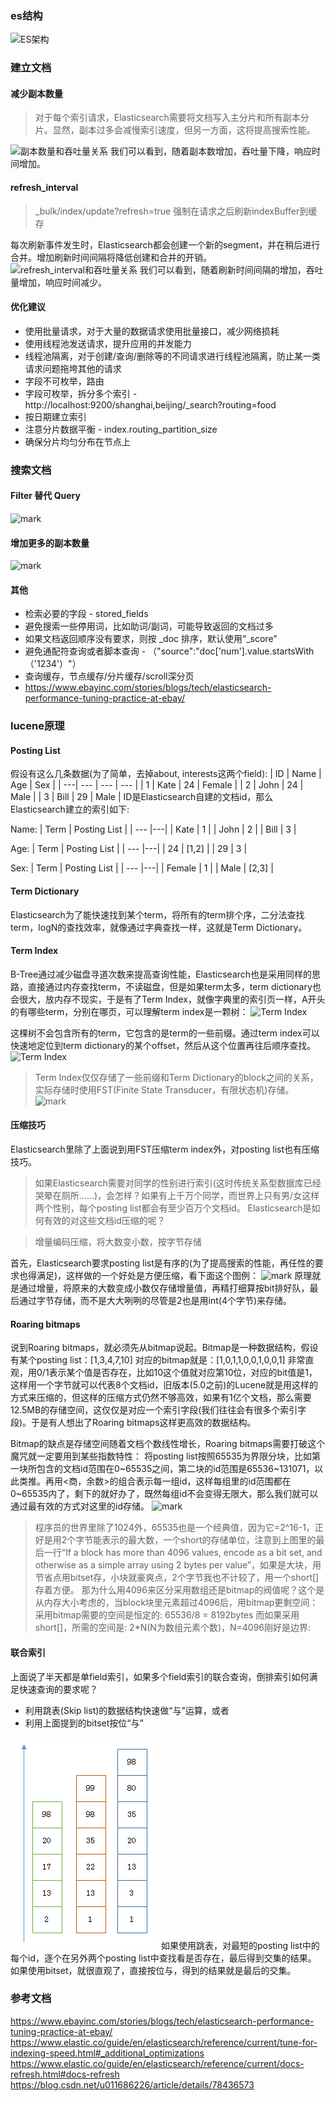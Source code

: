 ### es结构
![ES架构](https://static.tmaczhao.cn/note/180824/8L76I4762g.png)


### 建立文档 
#### 减少副本数量
>对于每个索引请求，Elasticsearch需要将文档写入主分片和所有副本分片。显然，副本过多会减慢索引速度，但另一方面，这将提高搜索性能。

![副本数量和吞吐量关系](https://static.tmaczhao.cn/note/180824/A30EghckGA.png)
我们可以看到，随着副本数增加，吞吐量下降，响应时间增加。

#### refresh_interval
>_bulk/index/update?refresh=true  强制在请求之后刷新indexBuffer到缓存

每次刷新事件发生时，Elasticsearch都会创建一个新的segment，并在稍后进行合并。增加刷新时间间隔将降低创建和合并的开销。
![refresh_interval和吞吐量关系](https://static.tmaczhao.cn/note/180824/m6KbG6j6mJ.png)
我们可以看到，随着刷新时间间隔的增加，吞吐量增加，响应时间减少。

#### 优化建议
 - 使用批量请求，对于大量的数据请求使用批量接口，减少网络损耗
 - 使用线程池发送请求，提升应用的并发能力
 - 线程池隔离，对于创建/查询/删除等的不同请求进行线程池隔离，防止某一类请求问题拖垮其他的请求 
 - 字段不可枚举，路由
 - 字段可枚举，拆分多个索引 - http://localhost:9200/shanghai,beijing/_search?routing=food
 - 按日期建立索引
 - 注意分片数据平衡 - index.routing_partition_size
 - 确保分片均匀分布在节点上



### 搜索文档
#### Filter 替代 Query
![mark](https://static.tmaczhao.cn/note/180824/kiL15laIKj.png)

#### 增加更多的副本数量
![mark](https://static.tmaczhao.cn/note/180824/jbA8HBJLaC.png)

#### 其他
 - 检索必要的字段 - stored_fields
 - 避免搜索一些停用词，比如助词/副词，可能导致返回的文档过多
 - 如果文档返回顺序没有要求，则按 _doc 排序，默认使用“_score”
 - 避免通配符查询或者脚本查询 - （"source":"doc['num'].value.startsWith（'1234'）"）
 - 查询缓存，节点缓存/分片缓存/scroll深分页
 - https://www.ebayinc.com/stories/blogs/tech/elasticsearch-performance-tuning-practice-at-ebay/



### lucene原理

#### Posting List
假设有这么几条数据(为了简单，去掉about, interests这两个field):
| ID | Name | Age | Sex    |
| ---|  --- | --- |  ---   |
| 1  | Kate | 24  | Female |
| 2  | John | 24  | Male   |
| 3  | Bill | 29  | Male   |
ID是Elasticsearch自建的文档id，那么Elasticsearch建立的索引如下:

Name:
| Term | Posting List |
| ---  |---|
| Kate | 1 |
| John | 2 |
| Bill | 3 |

Age:
| Term | Posting List |
| ---  |---|
| 24   | [1,2] |
| 29   | 3 |

Sex:
| Term   | Posting List |
| ---    |---|
| Female | 1 |
| Male   | [2,3] |


#### Term Dictionary
Elasticsearch为了能快速找到某个term，将所有的term排个序，二分法查找term，logN的查找效率，就像通过字典查找一样，这就是Term Dictionary。


#### Term Index
B-Tree通过减少磁盘寻道次数来提高查询性能，Elasticsearch也是采用同样的思路，直接通过内存查找term，不读磁盘，但是如果term太多，term dictionary也会很大，放内存不现实，于是有了Term Index，就像字典里的索引页一样，A开头的有哪些term，分别在哪页，可以理解term index是一颗树：
![Term Index](https://static.tmaczhao.cn/note/180824/L1aaEGL4bd.png)

这棵树不会包含所有的term，它包含的是term的一些前缀。通过term index可以快速地定位到term dictionary的某个offset，然后从这个位置再往后顺序查找。
![Term Index](https://static.tmaczhao.cn/note/180824/fIifcLc49C.png)

>Term Index仅仅存储了一些前缀和Term Dictionary的block之间的关系，实际存储时使用FST(Finite State Transducer，有限状态机)存储。
![mark](https://static.tmaczhao.cn/note/180824/E59632k34f.png)

#### 压缩技巧
Elasticsearch里除了上面说到用FST压缩term index外，对posting list也有压缩技巧。

>如果Elasticsearch需要对同学的性别进行索引(这时传统关系型数据库已经哭晕在厕所……)，会怎样？如果有上千万个同学，而世界上只有男/女这样两个性别，每个posting list都会有至少百万个文档id。 Elasticsearch是如何有效的对这些文档id压缩的呢？

>增量编码压缩，将大数变小数，按字节存储

首先，Elasticsearch要求posting list是有序的(为了提高搜索的性能，再任性的要求也得满足)，这样做的一个好处是方便压缩，看下面这个图例：
![mark](https://static.tmaczhao.cn/note/180824/B49CkA8Ilj.png)
原理就是通过增量，将原来的大数变成小数仅存储增量值，再精打细算按bit排好队，最后通过字节存储，而不是大大咧咧的尽管是2也是用int(4个字节)来存储。


#### Roaring bitmaps
说到Roaring bitmaps，就必须先从bitmap说起。Bitmap是一种数据结构，假设有某个posting list：[1,3,4,7,10]
对应的bitmap就是：[1,0,1,1,0,0,1,0,0,1]
非常直观，用0/1表示某个值是否存在，比如10这个值就对应第10位，对应的bit值是1，这样用一个字节就可以代表8个文档id，旧版本(5.0之前)的Lucene就是用这样的方式来压缩的，但这样的压缩方式仍然不够高效，如果有1亿个文档，那么需要12.5MB的存储空间，这仅仅是对应一个索引字段(我们往往会有很多个索引字段)。于是有人想出了Roaring bitmaps这样更高效的数据结构。

Bitmap的缺点是存储空间随着文档个数线性增长，Roaring bitmaps需要打破这个魔咒就一定要用到某些指数特性：
将posting list按照65535为界限分块，比如第一块所包含的文档id范围在0~65535之间，第二块的id范围是65536~131071，以此类推。再用<商，余数>的组合表示每一组id，这样每组里的id范围都在0~65535内了，剩下的就好办了，既然每组id不会变得无限大，那么我们就可以通过最有效的方式对这里的id存储。
![mark](https://static.tmaczhao.cn/note/180824/89eBad4g6E.png)

>程序员的世界里除了1024外，65535也是一个经典值，因为它=2^16-1，正好是用2个字节能表示的最大数，一个short的存储单位，注意到上图里的最后一行“If a block has more than 4096 values, encode as a bit set, and otherwise as a simple array using 2 bytes per value”，如果是大块，用节省点用bitset存，小块就豪爽点，2个字节我也不计较了，用一个short[]存着方便。
>那为什么用4096来区分采用数组还是bitmap的阀值呢？这个是从内存大小考虑的，当block块里元素超过4096后，用bitmap更剩空间： 采用bitmap需要的空间是恒定的: 65536/8 = 8192bytes 而如果采用short[]，所需的空间是: 2*N(N为数组元素个数)，N=4096刚好是边界:


#### 联合索引
上面说了半天都是单field索引，如果多个field索引的联合查询，倒排索引如何满足快速查询的要求呢？
 - 利用跳表(Skip list)的数据结构快速做“与”运算，或者
 - 利用上面提到的bitset按位“与”

![](https://raw.githubusercontent.com/Neway6655/neway6655.github.com/master/images/elasticsearch-study/combineIndex.png)
如果使用跳表，对最短的posting list中的每个id，逐个在另外两个posting list中查找看是否存在，最后得到交集的结果。
如果使用bitset，就很直观了，直接按位与，得到的结果就是最后的交集。




### 参考文档
https://www.ebayinc.com/stories/blogs/tech/elasticsearch-performance-tuning-practice-at-ebay/
https://www.elastic.co/guide/en/elasticsearch/reference/current/tune-for-indexing-speed.html#_additional_optimizations
https://www.elastic.co/guide/en/elasticsearch/reference/current/docs-refresh.html#docs-refresh
https://blog.csdn.net/u011686226/article/details/78436573

